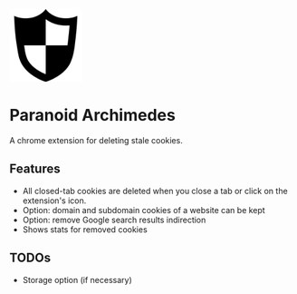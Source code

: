 <p>
<img src="icon/shield.png" width="128"/>
</p>

# Paranoid Archimedes
A chrome extension for deleting stale cookies.

## Features
* All closed-tab cookies are deleted when you close a tab or click on the extension's icon.
* Option: domain and subdomain cookies of a website can be kept
* Option: remove Google search results indirection
* Shows stats for removed cookies

## TODOs
* Storage option (if necessary)
